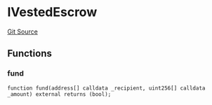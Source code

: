 # IVestedEscrow
[Git Source](https://github.com/larrythecucumber321/protocol/blob/aabf2c9d4120808940fb3be9193cb66ea71ac351/contracts/plugins/assets/convex/vendor/ConvexInterfaces.sol)


## Functions
### fund


```solidity
function fund(address[] calldata _recipient, uint256[] calldata _amount) external returns (bool);
```

